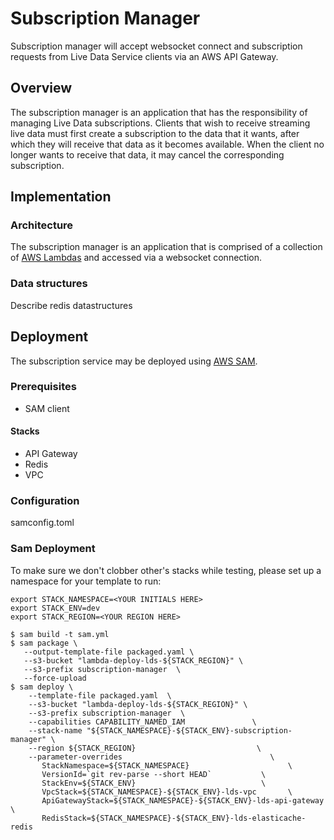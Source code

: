 # Subscription Manager

Subscription manager will accept websocket connect and subscription requests from Live Data Service clients via an AWS
API Gateway.

## Overview

The subscription manager is an application that has the responsibility of managing Live Data subscriptions. Clients that
wish to receive streaming live data must first create a subscription to the data that it wants, after which they will
receive that data as it becomes available. When the client no longer wants to receive that data, it may cancel the
corresponding subscription.

## Implementation

### Architecture

The subscription manager is an application that is comprised of a collection
of [AWS Lambdas](https://docs.aws.amazon.com/lambda/index.html) and accessed via a websocket connection.

### Data structures

Describe redis datastructures

## Deployment

The subscription service may be deployed
using [AWS SAM](https://docs.aws.amazon.com/serverless-application-model/latest/developerguide/what-is-sam.html).

### Prerequisites

- SAM client

#### Stacks

- API Gateway
- Redis
- VPC

### Configuration

samconfig.toml

### Sam Deployment

To make sure we don't clobber other's stacks while testing, please set up a namespace for your template to run:

```shell
export STACK_NAMESPACE=<YOUR INITIALS HERE>
export STACK_ENV=dev
export STACK_REGION=<YOUR REGION HERE>
```

```shell
$ sam build -t sam.yml 
$ sam package \
   --output-template-file packaged.yaml \
   --s3-bucket "lambda-deploy-lds-${STACK_REGION}" \
   --s3-prefix subscription-manager  \
   --force-upload 
$ sam deploy \
    --template-file packaged.yaml  \
    --s3-bucket "lambda-deploy-lds-${STACK_REGION}" \
    --s3-prefix subscription-manager  \
    --capabilities CAPABILITY_NAMED_IAM               \
    --stack-name "${STACK_NAMESPACE}-${STACK_ENV}-subscription-manager" \
    --region ${STACK_REGION}                           \
    --parameter-overrides                                 \
       StackNamespace=${STACK_NAMESPACE}                      \
       VersionId=`git rev-parse --short HEAD`           \
       StackEnv=${STACK_ENV}                            \
       VpcStack=${STACK_NAMESPACE}-${STACK_ENV}-lds-vpc       \
       ApiGatewayStack=${STACK_NAMESPACE}-${STACK_ENV}-lds-api-gateway       \
       RedisStack=${STACK_NAMESPACE}-${STACK_ENV}-lds-elasticache-redis             
```